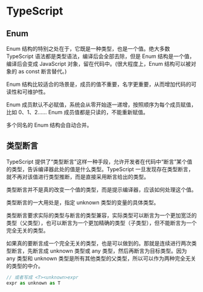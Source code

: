# TypeScript

## Enum

Enum 结构的特别之处在于，它既是一种类型，也是一个值。绝大多数 TypeScript 语法都是类型语法，编译后会全部去除，但是 Enum 结构是一个值，编译后会变成 JavaScript 对象，留在代码中。(很大程度上，Enum 结构可以被对象的 as const 断言替代。)

Enum 结构比较适合的场景是，成员的值不重要，名字更重要，从而增加代码的可读性和可维护性。

Enum 成员默认不必赋值，系统会从零开始逐一递增，按照顺序为每个成员赋值，比如 0、1、2……
Enum 成员值都是只读的，不能重新赋值。

多个同名的 Enum 结构会自动合并。

## 类型断言

TypeScript 提供了“类型断言”这样一种手段，允许开发者在代码中“断言”某个值的类型，告诉编译器此处的值是什么类型。TypeScript 一旦发现存在类型断言，就不再对该值进行类型推断，而是直接采用断言给出的类型。

类型断言并不是真的改变一个值的类型，而是提示编译器，应该如何处理这个值。

类型断言的一大用处是，指定 unknown 类型的变量的具体类型。

类型断言要求实际的类型与断言的类型兼容，实际类型可以断言为一个更加宽泛的类型（父类型），也可以断言为一个更加精确的类型（子类型），但不能断言为一个完全无关的类型。

如果真的要断言成一个完全无关的类型，也是可以做到的。那就是连续进行两次类型断言，先断言成 unknown 类型或 any 类型，然后再断言为目标类型。因为 any 类型和 unknown 类型是所有其他类型的父类型，所以可以作为两种完全无关的类型的中介。

```js
// 或者写成 <T><unknown>expr
expr as unknown as T
```
